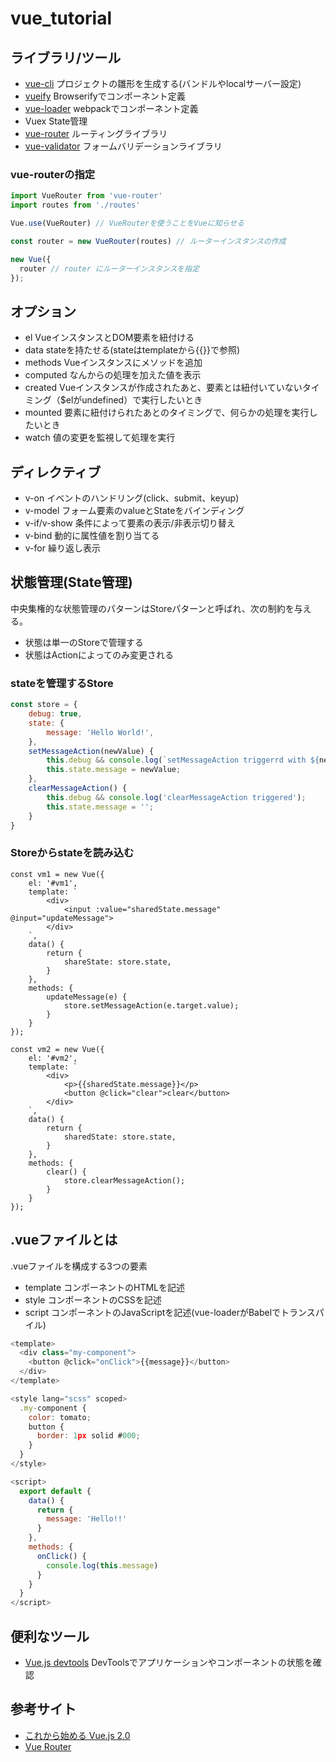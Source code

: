 # vue_tutorial

## ライブラリ/ツール

- [vue-cli](https://github.com/vuejs/vue-cli) プロジェクトの雛形を生成する(バンドルやlocalサーバー設定)
- [vueify](https://github.com/vuejs/vueify) Browserifyでコンポーネント定義
- [vue-loader](https://github.com/vuejs/vue-loader) webpackでコンポーネント定義
- Vuex State管理
- [vue-router](https://github.com/vuejs/vue-router) ルーティングライブラリ
- [vue-validator](https://github.com/kazupon/vue-validator) フォームバリデーションライブラリ

### vue-routerの指定

```javascript:main.js
import VueRouter from 'vue-router'
import routes from './routes'

Vue.use(VueRouter) // VueRouterを使うことをVueに知らせる

const router = new VueRouter(routes) // ルーターインスタンスの作成

new Vue({
  router // router にルーターインスタンスを指定
});
```

## オプション

- el VueインスタンスとDOM要素を紐付ける
- data stateを持たせる(stateはtemplateから{{}}で参照)
- methods Vueインスタンスにメソッドを追加
- computed なんからの処理を加えた値を表示
- created Vueインスタンスが作成されたあと、要素とは紐付いていないタイミング（$elがundefined）で実行したいとき
- mounted 要素に紐付けられたあとのタイミングで、何らかの処理を実行したいとき
- watch 値の変更を監視して処理を実行

## ディレクティブ

- v-on イベントのハンドリング(click、submit、keyup)
- v-model フォーム要素のvalueとStateをバインディング
- v-if/v-show 条件によって要素の表示/非表示切り替え
- v-bind 動的に属性値を割り当てる
- v-for 繰り返し表示

## 状態管理(State管理)

中央集権的な状態管理のパターンはStoreパターンと呼ばれ、次の制約を与える。

- 状態は単一のStoreで管理する
- 状態はActionによってのみ変更される

### stateを管理するStore

```javascript:store.js
const store = {
    debug: true,
    state: {
        message: 'Hello World!',
    },
    setMessageAction(newValue) {
        this.debug && console.log(`setMessageAction triggerrd with ${newValue}`);
        this.state.message = newValue;
    },
    clearMessageAction() {
        this.debug && console.log('clearMessageAction triggered');
        this.state.message = '';
    }
}
```

### Storeからstateを読み込む

```javascript: app.js
const vm1 = new Vue({
    el: '#vm1',
    template: `
        <div>
            <input :value="sharedState.message" @input="updateMessage">
        </div>
    `,
    data() {
        return {
            shareState: store.state,
        }
    },
    methods: {
        updateMessage(e) {
            store.setMessageAction(e.target.value);
        }
    }
});

const vm2 = new Vue({
    el: '#vm2',
    template: `
        <div>
            <p>{{sharedState.message}}</p>
            <button @click="clear">clear</button>
        </div>
    `,
    data() {
        return {
            sharedState: store.state,     
        }
    },
    methods: {
        clear() {
            store.clearMessageAction();
        }
    }
});
```

## .vueファイルとは

.vueファイルを構成する3つの要素

- template コンポーネントのHTMLを記述
- style コンポーネントのCSSを記述
- script コンポーネントのJavaScriptを記述(vue-loaderがBabelでトランスパイル)

```javascript
<template>
  <div class="my-component">
    <button @click="onClick">{{message}}</button>
  </div>
</template>

<style lang="scss" scoped>
  .my-component {
    color: tomato;
    button {
      border: 1px solid #000;
    }
  }
</style>

<script>
  export default {
    data() {
      return {
        message: 'Hello!!'
      }
    },
    methods: {
      onClick() {
        console.log(this.message)
      }
    }
  }
</script>
```

## 便利なツール

- [Vue.js devtools](https://chrome.google.com/webstore/detail/vuejs-devtools/nhdogjmejiglipccpnnnanhbledajbpd/related) DevToolsでアプリケーションやコンポーネントの状態を確認

## 参考サイト

- [これから始める
Vue.js 2.0](https://app.codegrid.net/series/2016-vue)
- [Vue Router](https://router.vuejs.org/ja/)